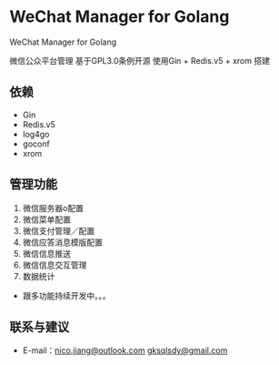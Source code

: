# WeChat Manager for Golang
WeChat Manager for Golang 


微信公众平台管理 基于GPL3.0条例开源 使用Gin + Redis.v5 + xrom 搭建

## 依赖

*	Gin
*	Redis.v5
*	log4go 
*	goconf 
*	xrom

## 管理功能

1. 微信服务器o配置
2. 微信菜单配置
3. 微信支付管理／配置
4. 微信应答消息模版配置
5. 微信信息推送
6. 微信信息交互管理
7. 数据统计

* 跟多功能持续开发中。。。

## 联系与建议

* E-mail：nico.jiang@outlook.com gksqlsdy@gmail.com
   
   
   

  

 

